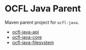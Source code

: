 # OCFL Java Parent

Maven parent project for `ocfl-java`.

* [ocfl-java-api](https://github.com/pwinckles/ocfl-java-api)
* [ocfl-java-core](https://github.com/pwinckles/ocfl-java-core)
* [ocfl-java-filesystem](https://github.com/pwinckles/ocfl-java-filesystem)
